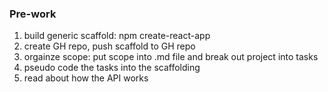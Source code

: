 ### Pre-work

1. build generic scaffold: npm create-react-app
2. create GH repo, push scaffold to GH repo
3. orgainze scope: put scope into .md file and break out project into tasks
4. pseudo code the tasks into the scaffolding
5. read about how the API works